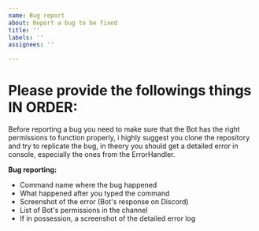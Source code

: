 ```yaml
---
name: Bug report
about: Report a bug to be fixed
title: ''
labels: ''
assignees: ''

---
```


# Please provide the followings things IN ORDER:

Before reporting a bug you need to make sure that the Bot has the right permissions to function properly, i highly suggest you clone the repository and try to replicate the bug, in theory you should get a detailed error in console, especially the ones from the ErrorHandler.

**Bug reporting:**
- Command name where the bug happened
- What happened after you typed the command
- Screenshot of the error (Bot's response on Discord)
- List of Bot's permissions in the channel
- If in possession, a screenshot of the detailed error log
